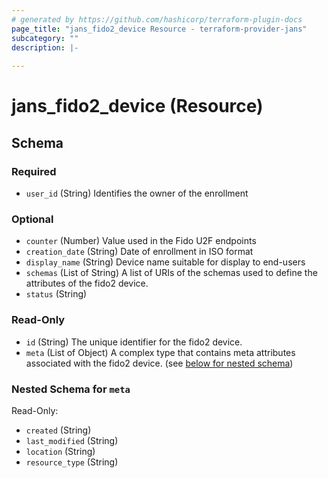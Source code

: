 ```yaml
---
# generated by https://github.com/hashicorp/terraform-plugin-docs
page_title: "jans_fido2_device Resource - terraform-provider-jans"
subcategory: ""
description: |-
  
---
```


# jans_fido2_device (Resource)





<!-- schema generated by tfplugindocs -->
## Schema

### Required

- `user_id` (String) Identifies the owner of the enrollment

### Optional

- `counter` (Number) Value used in the Fido U2F endpoints
- `creation_date` (String) Date of enrollment in ISO format
- `display_name` (String) Device name suitable for display to end-users
- `schemas` (List of String) A list of URIs of the schemas used to define the attributes of the fido2 device.
- `status` (String)

### Read-Only

- `id` (String) The unique identifier for the fido2 device.
- `meta` (List of Object) A complex type that contains meta attributes associated with the fido2 device. (see [below for nested schema](#nestedatt--meta))

<a id="nestedatt--meta"></a>
### Nested Schema for `meta`

Read-Only:

- `created` (String)
- `last_modified` (String)
- `location` (String)
- `resource_type` (String)


